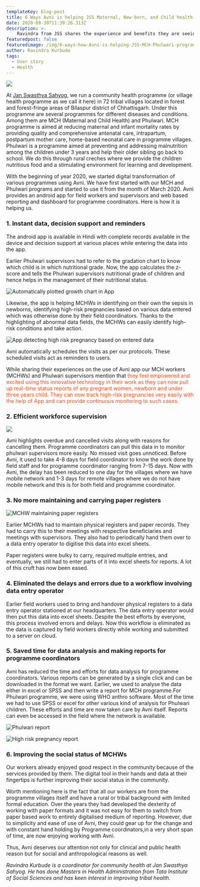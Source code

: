 ```yaml
---
templateKey: blog-post
title: 6 Ways Avni is helping JSS Maternal, New-born, and Child health programs
date: 2020-09-30T11:39:26.313Z
description: >-
    Ravindra from JSS shares the experience and benefits they are seeing 8 months into digital tranformation of their community health programs using Avni.
featuredpost: false
featuredimage: /img/6-ways-how-Avni-is-helping-JSS-MCH-Phulwari-programs/JSSCP_Ravi_Quote.png
author: Ravindra Kurbude
tags:
  - User story
  - Health
---
```

![](/img/6-ways-how-Avni-is-helping-JSS-MCH-Phulwari-programs/JSSCP_Ravi_Quote.png)

At <a href="http://www.jssbilaspur.org" target="_blank" rel="noopener noreferrer">Jan Swasthya Sahyog</a>, we run a community health programme (or village health programme as we call it here) in 72 tribal villages located in forest and forest-fringe areas of Bilaspur district of Chhattisgarh. Under this programme are several programmes for different diseases and conditions.
Among them are MCH (Maternal and Child Health) and Phulwari. MCH programme is aimed at reducing maternal and infant mortality rates by providing quality and comprehensive antenatal care, intrapartum, postpartum mother care, home-based neonatal care in programme villages. Phulwari is a programme aimed at preventing and addressing malnutrition among the children under 3 years and help their older sibling go back to school. We do this through rural creches where we provide the children nutritious food and a stimulating environment for learning and development.

With the beginning of year 2020, we started digital transformation of various programmes using Avni. We have first started with our MCH and Phulwari programs and started to use it from the month of March 2020. Avni provides an android app for field workers and supervisors and web based reporting and dashboard for programme coordinators. Here is how it is helping us.

### 1. Instant data, decision support and reminders

 The android app is available in Hindi with complete records available in the device and decision support at various places while entering the data into the app. 

Earlier Phulwari supervisors had to refer to the gradation chart to know which child is in which nutritional grade. Now, the app calculates the z-score and tells the Phulwari supervisors nutritional grade of children and hence helps in the management of their nutritional status.

![Automatically plotted growth chart in App](/img/6-ways-how-Avni-is-helping-JSS-MCH-Phulwari-programs/JSSCP_Growth_Chart.jpg "Automatically plotted growth chart in App")

Likewise, the app is helping MCHWs in identifying on their own the sepsis in newborns, identifying high-risk pregnancies based on various data entered which was otherwise done by their field coordinators. Thanks to the highlighting of abnormal data fields, the MCHWs can easily identify high-risk conditions and take action.

![App detecting high risk pregnancy based on entered data](/img/6-ways-how-Avni-is-helping-JSS-MCH-Phulwari-programs/JSSCP_HRP_Alert2.png "App highlighting high risk pregnancy based on entered data")

Avni automatically schedules the visits as per our protocols. These scheduled visits act as reminders to users.
    
While sharing their experiences on the use of Avni app our MCH workers (MCHWs) and Phulwari supervisors mention that <span style="color:#ff470f">they feel empowered and excited using this innovative technology in their work as they can now pull up real-time status reports of any pregnant women, newborn and under three years child. They can now track high-risk pregnancies very easily with the help of App and can provide continuous monitoring to such cases.</span>

### 2. Efficient workforce supervision

![](/img/6-ways-how-Avni-is-helping-JSS-MCH-Phulwari-programs/JSSCP_supervisor.jpg)
  
Avni highlights overdue and cancelled visits along with reasons for cancelling them. Programme coordinators can pull this data in to monitor phulwari supervisors more easily. No missed visit goes unnoticed. Before Avni, it used to take 4-8 days for field coordinator to know the work done by field staff and for programme coordinator ranging from 7-15 days. Now with Avni, the delay has been reduced to one day for the villages where we have mobile network and 1-3 days for remote villages where we do not have mobile network and this is for both field and programme coordinator.
 

### 3. No more maintaining and carrying paper registers

![MCHW maintaining paper registers](/img/6-ways-how-Avni-is-helping-JSS-MCH-Phulwari-programs/JSSCP_paper_registers.jpg "MCHW maintaining paper registers")

   Earlier MCHWs had to maintain physical registers and paper records. They had to carry this to their meetings with respective beneficiaries and meetings with supervisors. They also had to periodically hand them over to a data entry operator to digitise this data into excel sheets.
 
   Paper registers were bulky to carry, required multiple entries, and eventually, we still had to enter parts of it into excel sheets for reports. A lot of this cruft has now been eased. 

### 4. Eliminated the delays and errors due to a workflow involving data entry operator  
Earlier field workers used to bring and handover physical registers to a data entry operator stationed at our headquarters. The data entry operator would then put this data into excel sheets. Despite the best efforts by everyone, this process involved errors and delays. Now this workflow is eliminated as the data is captured by field workers directly while working and submitted to a server on cloud.  


### 5. Saved time for data analysis and making reports for programme coordinators
Avni has reduced the time and efforts for data analysis for programme coordinators. Various reports can be generated by a single click and can be downloaded in the format we want. Earlier, we used to analyse the data either in excel or SPSS and then write a report for MCH programme.For Phulwari programme, we were using WHO anthro software. Most of the time we had to use SPSS or excel for other various kind of analysis for Phulwari children. These efforts and time are now taken care by Avni itself. Reports can even be accessed in the field where the network is available.

![Phulwari report](/img/6-ways-how-Avni-is-helping-JSS-MCH-Phulwari-programs/JSSCP_Reports_Phulwari.png "Phulwari report")

![High risk pregnancy report](/img/6-ways-how-Avni-is-helping-JSS-MCH-Phulwari-programs/JSSCP_Reports_HRP.png "High risk pregnancy report") 


### 6. Improving the social status of MCHWs
Our workers already enjoyed good respect in the community because of the services provided by them. The digital tool in their hands and data at their fingertips is further improving their social status in the community.

Worth mentioning here is the fact that all our workers are from the programme villages itself and have a rural or tribal background with limited formal education. Over the years they had developed the dexterity of working with paper formats and it was not easy for them to switch from paper based work to entirely digitalised medium of reporting. However, due to simplicity and ease of use of Avni, they could gear up for the change and with constant hand holding by Programme coordinators,in a very short span of time, are now enjoying working with Avni.

Thus, Avni deserves our attention not only for clinical and public health reason but for social and anthropological reasons as well.



*Ravindra Kurbude is a coordinator for community health at Jan Swasthya Sahyog. He has done Masters in Health Administration from Tata Institute of Social Sciences and has keen interest in improving tribal health.* 

